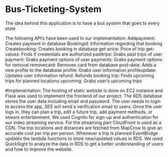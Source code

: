 # Bus-Ticketing-System
The idea behind this application is to have a bus system that goes to every state

The following API’s have been used In our implementation:
Addpayment: Creates payment in database
Bookingid: Information regarding that booking
Createbooking: Creates booking in database
get-price: Price of trip
get-values: Finds if credentials are authorized
pasttrips: Grabs past trips of user
payment: Grabs payment options of user
payments: Grabs payment options for removal
removecard: Removes card from database
post-data: Adds a new profile to the database
profile: Grabs user information
profileupdate: Updates user information
refund: Refunds booking
trip: Finds upcoming trips for planned locations
upcoming: Grabs user’s upcoming trips

#Implementation:
The hosting of static website is done on EC2 instance and Flask was used to implement the frontend of our project. The RDS database stores the user data including email and password. The user needs to login to access the app, SES will send a verification email to users. Once the user logs in, they can plan a trip, edit a future trip, add payment methods, or stream entertainment. We used Cognito for sign-up and authentication for our video streaming service. For the streaming part CloudFront is used as a CDN. The trip locations and distances are fetched from MapCrow to give an accurate cost per trip per person. Whenever a trip is planned EventBridge updates the lambda functions to store new/updated values in RDS. We used QuickSight to analyze the data in RDS to get a better understanding of users and how to improve the website. 
